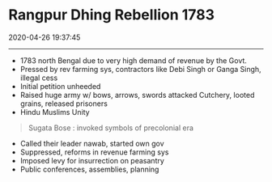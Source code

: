 # Rangpur Dhing Rebellion 1783
2020-04-26 19:37:45

---


-   1783 north Bengal due to very high demand of revenue by the Govt.
-   Pressed by rev farming sys, contractors like Debi Singh or Ganga Singh, illegal cess
-   Initial petition unheeded
-   Raised huge army w/ bows, arrows, swords attacked Cutchery, looted grains, released prisoners
-   Hindu Muslims Unity
>  Sugata Bose : invoked symbols of precolonial era
-   Called their leader nawab, started own gov
-   Suppressed, reforms in revenue farming sys
-   Imposed levy for insurrection on peasantry
-   Public conferences, assemblies, planning




